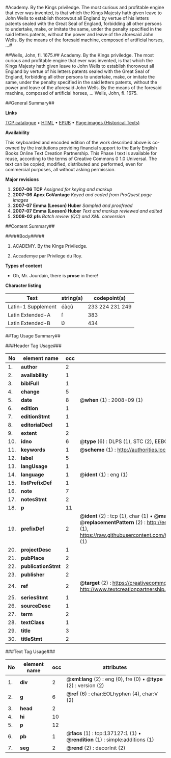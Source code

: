 #Academy. By the Kings priviledge. The most curious and profitable engine that ever was invented, is that which the Kings Majesty hath given leave to John Wells to establish thorowout all England by vertue of his letters patents sealed with the Great Seal of England, forbidding all other persons to undertake, make, or imitate the same, under the penalty specified in the said letters patents, without the power and leave of the aforesaid John Wells. By the means of the foresaid machine, composed of artificial horses, ...#

##Wells, John, fl. 1675.##
Academy. By the Kings priviledge. The most curious and profitable engine that ever was invented, is that which the Kings Majesty hath given leave to John Wells to establish thorowout all England by vertue of his letters patents sealed with the Great Seal of England, forbidding all other persons to undertake, make, or imitate the same, under the penalty specified in the said letters patents, without the power and leave of the aforesaid John Wells. By the means of the foresaid machine, composed of artificial horses, ...
Wells, John, fl. 1675.

##General Summary##

**Links**

[TCP catalogue](http://www.ota.ox.ac.uk/tcp/)  • 
[HTML](http://tei.it.ox.ac.uk/tcp/Texts-HTML/free/A96/A96182.html)  • 
[EPUB](http://tei.it.ox.ac.uk/tcp/Texts-EPUB/free/A96/A96182.epub) • 
[Page images (Historical Texts)](https://data.historicaltexts.jisc.ac.uk/view?pubId=eebo-99896863e&pageId=eebo-99896863e-137127-1)

**Availability**

This keyboarded and encoded edition of the
	       work described above is co-owned by the institutions
	       providing financial support to the Early English Books
	       Online Text Creation Partnership. This Phase I text is
	       available for reuse, according to the terms of Creative
	       Commons 0 1.0 Universal. The text can be copied,
	       modified, distributed and performed, even for
	       commercial purposes, all without asking permission.

**Major revisions**

1. __2007-06__ __TCP__ *Assigned for keying and markup*
1. __2007-06__ __Apex CoVantage__ *Keyed and coded from ProQuest page images*
1. __2007-07__ __Emma (Leeson) Huber__ *Sampled and proofread*
1. __2007-07__ __Emma (Leeson) Huber__ *Text and markup reviewed and edited*
1. __2008-02__ __pfs__ *Batch review (QC) and XML conversion*

##Content Summary##

#####Body#####

1. ACADEMY. By the Kings Priviledge.

1. Accademye par Privilege du Roy.

**Types of content**

  * Oh, Mr. Jourdain, there is **prose** in there!

**Character listing**


|Text|string(s)|codepoint(s)|
|---|---|---|
|Latin-1 Supplement|éàçù|233 224 231 249|
|Latin Extended-A|ſ|383|
|Latin Extended-B|Ʋ|434|

##Tag Usage Summary##

###Header Tag Usage###

|No|element name|occ|attributes|
|---|---|---|---|
|1.|__author__|2||
|2.|__availability__|1||
|3.|__biblFull__|1||
|4.|__change__|5||
|5.|__date__|8| @__when__ (1) : 2008-09 (1)|
|6.|__edition__|1||
|7.|__editionStmt__|1||
|8.|__editorialDecl__|1||
|9.|__extent__|2||
|10.|__idno__|6| @__type__ (6) : DLPS (1), STC (2), EEBO-CITATION (1), PROQUEST (1), VID (1)|
|11.|__keywords__|1| @__scheme__ (1) : http://authorities.loc.gov/ (1)|
|12.|__label__|5||
|13.|__langUsage__|1||
|14.|__language__|1| @__ident__ (1) : eng (1)|
|15.|__listPrefixDef__|1||
|16.|__note__|7||
|17.|__notesStmt__|2||
|18.|__p__|11||
|19.|__prefixDef__|2| @__ident__ (2) : tcp (1), char (1)  •  @__matchPattern__ (2) : ([0-9\-]+):([0-9IVX]+) (1), (.+) (1)  •  @__replacementPattern__ (2) : http://eebo.chadwyck.com/downloadtiff?vid=$1&page=$2 (1), https://raw.githubusercontent.com/textcreationpartnership/Texts/master/tcpchars.xml#$1 (1)|
|20.|__projectDesc__|1||
|21.|__pubPlace__|2||
|22.|__publicationStmt__|2||
|23.|__publisher__|2||
|24.|__ref__|2| @__target__ (2) : https://creativecommons.org/publicdomain/zero/1.0/ (1), http://www.textcreationpartnership.org/docs/. (1)|
|25.|__seriesStmt__|1||
|26.|__sourceDesc__|1||
|27.|__term__|2||
|28.|__textClass__|1||
|29.|__title__|3||
|30.|__titleStmt__|2||


###Text Tag Usage###

|No|element name|occ|attributes|
|---|---|---|---|
|1.|__div__|2| @__xml:lang__ (2) : eng (0), fre (0)  •  @__type__ (2) : version (2)|
|2.|__g__|6| @__ref__ (6) : char:EOLhyphen (4), char:V (2)|
|3.|__head__|2||
|4.|__hi__|10||
|5.|__p__|12||
|6.|__pb__|1| @__facs__ (1) : tcp:137127:1 (1)  •  @__rendition__ (1) : simple:additions (1)|
|7.|__seg__|2| @__rend__ (2) : decorInit (2)|
